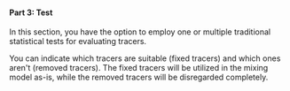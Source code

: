 #### Part 3: Test

In this section, you have the option to employ one or multiple traditional statistical tests for evaluating tracers. 

You can indicate which tracers are suitable (fixed tracers) and which ones aren't (removed tracers). The fixed tracers will be utilized in the mixing model as-is, while the removed tracers will be disregarded completely.
